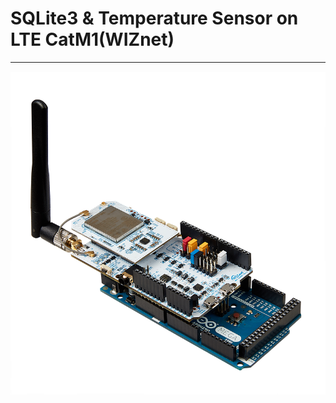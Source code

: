 # SQLite3 & Temperature Sensor on LTE CatM1(WIZnet)

***

![image01](https://github.com/leehaesung/SQLite3_with_LTE_CatM1/raw/master/01_Images/wiot-shield-qc01-arduinomega2560.png)
